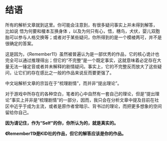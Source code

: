 # 结语

所有的解析文章就到这里。你可能会注意到，有很多疑问事实上并未得到解答，
比如说 悟为何要和榎本互换身体 ，以及为何只有心，悟，穗鸟，犬伏，婴儿双胞胎可以参与人格交换等；或者对于某些疑问，你所得到的是一个模棱两可，并不是很确定的答案。

这是因为，《Remember11》虽然被普遍认为是一部优秀的作品，它的核心诡计也完全可以通过推理得出；但它的“不完整”是一个既定事实，这就意味着必定存在大量无法一锤定音或者并未解释的剧情疑问。事实上，它的不完整反而放大了这些疑问，让它们的存在感比之一般的作品来说反而要更强了。

中文站解析文章的宗旨在于“梳理剧情”，而并非“提出理论”。

对于游戏中所存在的各种空白，笔者的心中自然有一套自己的理论，但是“提出理论”事实上并非是“梳理剧情”的一部分，因而，我只会在分析文章中提及目前在社区中近乎于成为主流，或者是原作者曾暗示、背书过的理论，而把更多想象的空间留给你自己。

**因为请记住，作为“Self”的你，你所认为的，就是真实的。**

**《Remember11》是KID社的作品，但它的解答应该是你的作品。**
